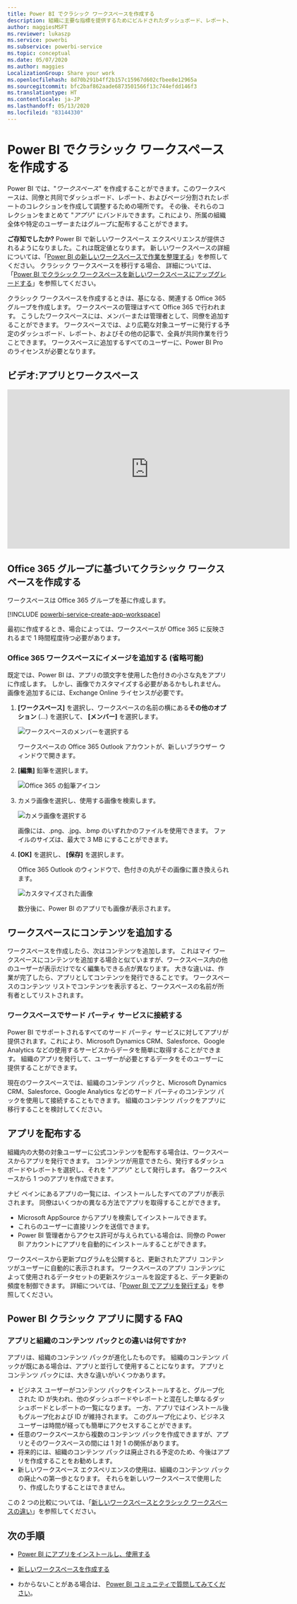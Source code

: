 ```yaml
---
title: Power BI でクラシック ワークスペースを作成する
description: 組織に主要な指標を提供するためにビルドされたダッシュボード、レポート、およびページ分割されたレポートのコレクションである、ワークスペースを作成する方法について説明します。
author: maggiesMSFT
ms.reviewer: lukaszp
ms.service: powerbi
ms.subservice: powerbi-service
ms.topic: conceptual
ms.date: 05/07/2020
ms.author: maggies
LocalizationGroup: Share your work
ms.openlocfilehash: 8d70b291b4ff2b157c15967d602cfbee8e12965a
ms.sourcegitcommit: bfc2baf862aade6873501566f13c744efdd146f3
ms.translationtype: HT
ms.contentlocale: ja-JP
ms.lasthandoff: 05/13/2020
ms.locfileid: "83144330"
---
```

# <a name="create-classic-workspaces-in-power-bi"></a>Power BI でクラシック ワークスペースを作成する

Power BI では、"*ワークスペース*" を作成することができます。このワークスペースは、同僚と共同でダッシュボード、レポート、およびページ分割されたレポートのコレクションを作成して調整するための場所です。 その後、それらのコレクションをまとめて "*アプリ*" にバンドルできます。これにより、所属の組織全体や特定のユーザーまたはグループに配布することができます。 

**ご存知でしたか?** Power BI で新しいワークスペース エクスペリエンスが提供されるようになりました。これは既定値となります。 新しいワークスペースの詳細については、「[Power BI の新しいワークスペースで作業を整理する](service-new-workspaces.md)」を参照してください。 クラシック ワークスペースを移行する場合、 詳細については、「[Power BI でクラシック ワークスペースを新しいワークスペースにアップグレードする](service-upgrade-workspaces.md)」を参照してください。

クラシック ワークスペースを作成するときは、基になる、関連する Office 365 グループを作成します。 ワークスペースの管理はすべて Office 365 で行われます。 こうしたワークスペースには、メンバーまたは管理者として、同僚を追加することができます。 ワークスペースでは、より広範な対象ユーザーに発行する予定のダッシュボード、レポート、およびその他の記事で、全員が共同作業を行うことできます。 ワークスペースに追加するすべてのユーザーに、Power BI Pro のライセンスが必要となります。 

## <a name="video-apps-and-workspaces"></a>ビデオ:アプリとワークスペース
<iframe width="640" height="360" src="https://www.youtube.com/embed/Ey5pyrr7Lk8?showinfo=0" frameborder="0" allowfullscreen></iframe>

## <a name="create-a-classic-workspace-based-on-an-office-365-group"></a>Office 365 グループに基づいてクラシック ワークスペースを作成する

ワークスペースは Office 365 グループを基に作成します。

[!INCLUDE [powerbi-service-create-app-workspace](../includes/powerbi-service-create-app-workspace.md)]

最初に作成するとき、場合によっては、ワークスペースが Office 365 に反映されるまで 1 時間程度待つ必要があります。 

### <a name="add-an-image-to-your-office-365-workspace-optional"></a>Office 365 ワークスペースにイメージを追加する (省略可能)
既定では、Power BI は、アプリの頭文字を使用した色付きの小さな丸をアプリに作成します。 しかし、画像でカスタマイズする必要があるかもしれません。 画像を追加するには、Exchange Online ライセンスが必要です。

1. **[ワークスペース]** を選択し、ワークスペースの名前の横にある**その他のオプション** (...) を選択して、 **[メンバー]** を選択します。 
   
     ![ワークスペースのメンバーを選択する](media/service-create-workspaces/power-bi-workspace-old-members.png)
   
    ワークスペースの Office 365 Outlook アカウントが、新しいブラウザー ウィンドウで開きます。
2. **[編集]** 鉛筆を選択します。
   
     ![Office 365 の鉛筆アイコン](media/service-create-workspaces/power-bi-workspace-old-edit-group.png)
3. カメラ画像を選択し、使用する画像を検索します。
   
     ![カメラ画像を選択する](media/service-create-workspaces/power-bi-workspace-old-camera.png)

     画像には、.png、.jpg、.bmp のいずれかのファイルを使用できます。 ファイルのサイズは、最大で 3 MB にすることができます。 

4. **[OK]** を選択し、 **[保存]** を選択します。
   
    Office 365 Outlook のウィンドウで、色付きの丸がその画像に置き換えられます。 
   
     ![カスタマイズされた画像](media/service-create-workspaces/power-bi-workspace-old-new-image.png)
   
    数分後に、Power BI のアプリでも画像が表示されます。

## <a name="add-content-to-your-workspace"></a>ワークスペースにコンテンツを追加する

ワークスペースを作成したら、次はコンテンツを追加します。 これはマイ ワークスペースにコンテンツを追加する場合と似ていますが、ワークスペース内の他のユーザーが表示だけでなく編集もできる点が異なります。 大きな違いは、作業が完了したら、アプリとしてコンテンツを発行できることです。 ワークスペースのコンテンツ リストでコンテンツを表示すると、ワークスペースの名前が所有者としてリストされます。

### <a name="connect-to-third-party-services-in-workspaces"></a>ワークスペースでサード パーティ サービスに接続する

Power BI でサポートされるすべてのサード パーティ サービスに対してアプリが提供されます。これにより、Microsoft Dynamics CRM、Salesforce、Google Analytics などの使用するサービスからデータを簡単に取得することができます。 組織のアプリを発行して、ユーザーが必要とするデータをそのユーザーに提供することができます。

現在のワークスペースでは、組織のコンテンツ パックと、Microsoft Dynamics CRM、Salesforce、Google Analytics などのサード パーティのコンテンツ パックを使用して接続することもできます。 組織のコンテンツ パックをアプリに移行することを検討してください。

## <a name="distribute-an-app"></a>アプリを配布する

組織内の大勢の対象ユーザーに公式コンテンツを配布する場合は、ワークスペースからアプリを発行できます。  コンテンツが用意できたら、発行するダッシュボードやレポートを選択し、それを "*アプリ*" として発行します。 各ワークスペースから 1 つのアプリを作成できます。

ナビ ペインにあるアプリの一覧には、インストールしたすべてのアプリが表示されます。 同僚はいくつかの異なる方法でアプリを取得することができます。 
- Microsoft AppSource からアプリを検索してインストールできます。
- これらのユーザーに直接リンクを送信できます。 
- Power BI 管理者からアクセス許可が与えられている場合は、同僚の Power BI アカウントにアプリを自動的にインストールすることができます。 

ワークスペースから更新プログラムを公開すると、更新されたアプリ コンテンツがユーザーに自動的に表示されます。 ワークスペースのアプリ コンテンツによって使用されるデータセットの更新スケジュールを設定すると、データ更新の頻度を制御できます。 詳細については、「[Power BI でアプリを発行する](service-create-distribute-apps.md)」を参照してください。

## <a name="power-bi-classic-apps-faq"></a>Power BI クラシック アプリに関する FAQ

### <a name="how-are-apps-different-from-organizational-content-packs"></a>アプリと組織のコンテンツ パックとの違いは何ですか?
アプリは、組織のコンテンツ パックが進化したものです。 組織のコンテンツ パックが既にある場合は、アプリと並行して使用することになります。 アプリとコンテンツ パックには、大きな違いがいくつかあります。 

* ビジネス ユーザーがコンテンツ パックをインストールすると、グループ化された ID が失われ、他のダッシュボードやレポートと混在した単なるダッシュボードとレポートの一覧になります。 一方、アプリではインストール後もグループ化および ID が維持されます。 このグループ化により、ビジネス ユーザーは時間が経っても簡単にアクセスすることができます。
* 任意のワークスペースから複数のコンテンツ パックを作成できますが、アプリとそのワークスペースの間には 1 対 1 の関係があります。 
* 将来的には、組織のコンテンツ パックは廃止される予定のため、今後はアプリを作成することをお勧めします。  
* 新しいワークスペース エクスペリエンスの使用は、組織のコンテンツ パックの廃止への第一歩となります。 それらを新しいワークスペースで使用したり、作成したりすることはできません。

この 2 つの比較については、「[新しいワークスペースとクラシック ワークスペースの違い](service-new-workspaces.md#new-and-classic-workspace-differences)」を参照してください。 

## <a name="next-steps"></a>次の手順
* [Power BI にアプリをインストールし、使用する](service-create-distribute-apps.md)
- [新しいワークスペースを作成する](service-create-the-new-workspaces.md)
* わからないことがある場合は、 [Power BI コミュニティで質問してみてください](https://community.powerbi.com/)。
